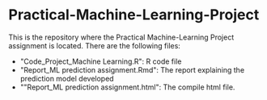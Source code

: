 Practical-Machine-Learning-Project
==================================

This is the repository where the Practical Machine-Learning Project assignment is located.
There are the following files:
* "Code_Project_Machine Learning.R": R code file
* "Report_ML prediction assignment.Rmd": The report explaining the prediction model developed
* ""Report_ML prediction assignment.html": The compile html file.


